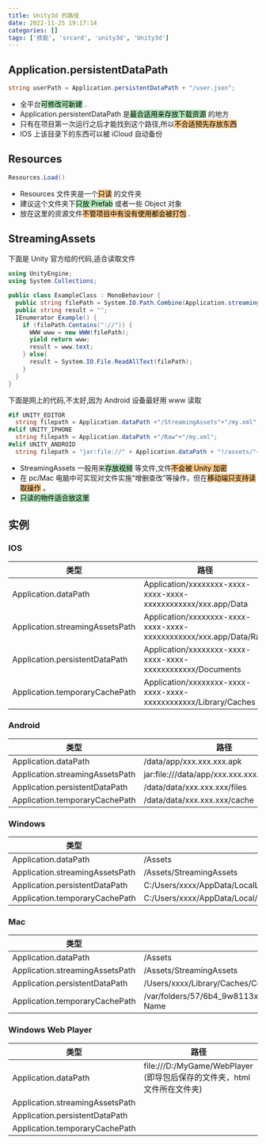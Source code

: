 ```yaml
---
title: Unity3d 的路径
date: 2022-11-25 19:17:14
categories: []
tags: ['技能', 'srcard', 'unity3d', 'Unity3d']
---
```

  
  
## Application.persistentDataPath

  
```c#
string userPath = Application.persistentDataPath + "/user.json";
```
- 全平台<mark style="background: #83d98fA6;">可修改可新建</mark> .
- Application.persistentDataPath 是<mark style="background: #83d98fA6;">最合适用来存放下载资源</mark> 的地方
- 只有在项目第一次运行之后才能找到这个路径,所以<mark style="background: #fbab4bA6;">不合适预先存放东西</mark> 
- IOS 上该目录下的东西可以被 iCloud 自动备份
<!--SR:!2024-09-26,32,250-->

  
  
## Resources

  
```c#
Resources.Load()
```
- Resources 文件夹是一个<mark style="background: #fbab4bA6;">只读</mark> 的文件夹
- 建议这个文件夹下<mark style="background: #83d98fA6;">只放 Prefab</mark> 或者一些 Object 对象
- 放在这里的资源文件<mark style="background: #fbab4bA6;">不管项目中有没有使用都会被打包</mark> .
<!--SR:!2024-09-22,28,250-->

  
  
## StreamingAssets

  
下面是 Unity 官方给的代码,适合读取文件 
```c#
using UnityEngine;
using System.Collections;

public class ExampleClass : MonoBehaviour {
  public string filePath = System.IO.Path.Combine(Application.streamingAssetsPath, "MyFile");
  public string result = "";
  IEnumerator Example() {
    if (filePath.Contains("://")) {
      WWW www = new WWW(filePath);
      yield return www;
      result = www.text;
    } else{
      result = System.IO.File.ReadAllText(filePath);
    }
  }
}
```
下面是网上的代码,不太好,因为 Android 设备最好用 www 读取
```c#
#if UNITY_EDITOR
  string filepath = Application.dataPath +"/StreamingAssets"+"/my.xml";
#elif UNITY_IPHONE
  string filepath = Application.dataPath +"/Raw"+"/my.xml";
#elif UNITY_ANDROID
  string filepath = "jar:file://" + Application.dataPath + "!/assets/"+"/my.xml;
```
- StreamingAssets 一般用来<mark style="background: #83d98fA6;">存放视频</mark> 等文件,文件<mark style="background: #fbab4bA6;">不会被 Unity 加密</mark> 
- 在 pc/Mac 电脑中可实现对文件实施“增删查改”等操作，但在<mark style="background: #fbab4bA6;">移动端只支持读取操作</mark> 。
- <mark style="background: #83d98fA6;">只读的物件适合放这里</mark>
<!--SR:!2024-09-10,20,250-->

  
  
## 实例

  
  
### IOS

| 类型                              | 路径                                                              |
| --------------------------------- | ----------------------------------------------------------------- |
| Application.dataPath             | Application/xxxxxxxx-xxxx-xxxx-xxxx-xxxxxxxxxxxx/xxx.app/Data     |
| Application.streamingAssetsPath  | Application/xxxxxxxx-xxxx-xxxx-xxxx-xxxxxxxxxxxx/xxx.app/Data/Raw |
| Application.persistentDataPath   | Application/xxxxxxxx-xxxx-xxxx-xxxx-xxxxxxxxxxxx/Documents        |
| Application.temporaryCachePath   | Application/xxxxxxxx-xxxx-xxxx-xxxx-xxxxxxxxxxxx/Library/Caches   |
  
  
### Android

  
| 类型                              | 路径                                          |
| --------------------------------- | --------------------------------------------- |
| Application.dataPath             | /data/app/xxx.xxx.xxx.apk                     |
| Application.streamingAssetsPath  | jar:file:///data/app/xxx.xxx.xxx.apk/!/assets |
| Application.persistentDataPath   | /data/data/xxx.xxx.xxx/files                  |
| Application.temporaryCachePath   | /data/data/xxx.xxx.xxx/cache                  |
<!--SR:!2024-09-20,26,250-->

  
  
### Windows

  
| 类型                              | 路径                                                     |
| --------------------------------- | -------------------------------------------------------- |
| Application.dataPath             | /Assets                                                  |
| Application.streamingAssetsPath  | /Assets/StreamingAssets                                  |
| Application.persistentDataPath   | C:/Users/xxxx/AppData/LocalLow/CompanyName/ProductName   |
| Application.temporaryCachePath   | C:/Users/xxxx/AppData/Local/Temp/CompanyName/ProductName |
<!--SR:!2024-09-21,27,250-->

  
  
### Mac

| 类型                              | 路径                                                                      |
| --------------------------------- | ------------------------------------------------------------------------- |
| Application.dataPath             | /Assets                                                                   |
| Application.streamingAssetsPath  | /Assets/StreamingAssets                                                   |
| Application.persistentDataPath   | /Users/xxxx/Library/Caches/CompanyName/Product Name                       |
| Application.temporaryCachePath   | /var/folders/57/6b4_9w8113x2fsmzx_yhrhvh0000gn/T/CompanyName/Product Name |
  
  
### Windows Web Player

| 类型                              | 路径                                                                    |
| --------------------------------- | ----------------------------------------------------------------------- |
| Application.dataPath             | file:///D:/MyGame/WebPlayer (即导包后保存的文件夹，html 文件所在文件夹) |
| Application.streamingAssetsPath  |                                                                         |
| Application.persistentDataPath   |                                                                         |
| Application.temporaryCachePath   |                                                                         |
